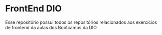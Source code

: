 # FrontEnd DIO
Esse repositório possui todos os repositórios relacionados aos exercícios de frontend da aulas dos Bootcamps da DIO
